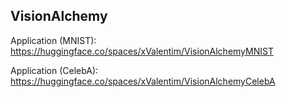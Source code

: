 ## VisionAlchemy 

Application (MNIST): https://huggingface.co/spaces/xValentim/VisionAlchemyMNIST

Application (CelebA): https://huggingface.co/spaces/xValentim/VisionAlchemyCelebA